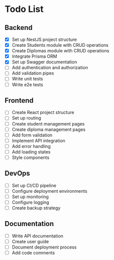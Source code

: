 # Todo List

## Backend

- [x] Set up NestJS project structure
- [x] Create Students module with CRUD operations
- [x] Create Diplomas module with CRUD operations
- [x] Integrate Prisma ORM
- [x] Set up Swagger documentation
- [ ] Add authentication and authorization
- [ ] Add validation pipes
- [ ] Write unit tests
- [ ] Write e2e tests

## Frontend

- [ ] Create React project structure
- [ ] Set up routing
- [ ] Create student management pages
- [ ] Create diploma management pages
- [ ] Add form validation
- [ ] Implement API integration
- [ ] Add error handling
- [ ] Add loading states
- [ ] Style components

## DevOps

- [ ] Set up CI/CD pipeline
- [ ] Configure deployment environments
- [ ] Set up monitoring
- [ ] Configure logging
- [ ] Create backup strategy

## Documentation

- [ ] Write API documentation
- [ ] Create user guide
- [ ] Document deployment process
- [ ] Add code comments
